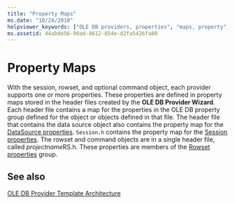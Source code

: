 ```yaml
---
title: "Property Maps"
ms.date: "10/24/2018"
helpviewer_keywords: ["OLE DB providers, properties", "maps, property", "property maps"]
ms.assetid: 44abde56-90ad-4612-854e-d2fa5426fa80
---
```

# Property Maps

With the session, rowset, and optional command object, each provider supports one or more properties. These properties are defined in property maps stored in the header files created by the **OLE DB Provider Wizard**. Each header file contains a map for the properties in the OLE DB property group defined for the object or objects defined in that file. The header file that contains the data source object also contains the property map for the [DataSource properties](https://msdn.microsoft.com/library/ms724188). `Session.h` contains the property map for the [Session properties](/previous-versions/windows/desktop/ms714221(v=vs.85)). The rowset and command objects are in a single header file, called *projectname*RS.h. These properties are members of the [Rowset properties](/previous-versions/windows/desktop/ms711252(v=vs.85)) group.

## See also

[OLE DB Provider Template Architecture](../../data/oledb/ole-db-provider-template-architecture.md)<br/>
